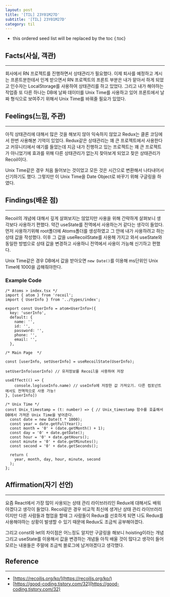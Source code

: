 ```yaml
---
layout: post
title: '[TIL] 23Y01M27D'
subtitle: '[TIL] 23Y01M27D'
category: til
---
```


<!-- prettier-ignore -->
* this ordered seed list will be replaced by the toc 
{:toc}

## Facts(사실, 객관)

---

회사에서 RN 프로젝트를 진행하면서 상태관리가 필요했다. 이제 퇴사를 예정하고 계시는 프론트분한테서 인계 받으면서 RN 프로젝트의 프론트 부분은 내가 맡아서 하게 되었고 인수자는 LocalStorage를 사용하여 상태관리를 하고 있었다. 그리고 내가 해야하는 작업중 또 다른 하나는 DB에 날짜 데이터를 Unix Time를 사용하고 있어 프론트에서 날짜 형식으로 보여주기 위해서 Unix Time를 바꿔줄 필요가 있었다.

## Feelings(느낌, 주관)

---

아직 상태관리에 대해서 많은 것을 해보지 않아 익숙하지 않았고 Redux는 클론 코딩에서 한번 사용해본 기억이 있었다. Redux같은 상태관리는 꽤 큰 프로젝트에서 사용한다고 커뮤니티에서 얘기를 들었는데 지금 내가 진행하고 있는 프로젝트는 꽤 큰 프로젝트가 아니었기에 효과를 위해 다른 상태관리가 없는지 찾아보게 되었고 찾은 상태관리가 Recoil이다.

Unix Time같은 경우 처음 들어보는 것이었고 모든 것은 시간으로 변환해서 나타내어서 신기하기도 했다. 그렇지만 이 Unix Time을 Date Object로 바꾸기 위해 구글링을 하였다.

## Findings(배운 점)

---

Recoil의 개념에 대해서 깊게 살펴보지는 않았지만 사용을 위해 간략하게 살펴보니 생각보다 사용하기 편했다. 약간 useState를 전역에서 사용하는거 같다는 생각이 들었다. 먼저 사용하기위해 root폴더에 Atoms폴더를 생성하였고 그 안에 내가 사용하려고 하는 상태 값을 작성했다. 이후 그 값을 useRecoilState를 사용해 가지고 와서 useState와 동일한 방법으로 상태 값을 변경하고 사용하니 전역에서 사용이 가능해 신기하고 편했다.

Unix Time같은 경우 DB에서 값을 받아오면 `new Date()`를 이용해 ms단위인 Unix Time에 1000을 곱해줘야한다.

### Example Code

```
/* Atoms > index.tsx */
import { atom } from 'recoil';
import { UserInfo } from '../types/index';

export const UserInfo = atom<UserInfo>({
  key: 'userInfo',
  default: {
    name: '',
    id: '',
    password: '',
    phone: '',
    email: '',
  },

/* Main Page  */

const [userInfo, setUserInfo] = useRecoilState(UserInfo);

setUserInfo(userInfo) // 유저정보를 Recoil을 사용하여 저장

useEffect(() => {
    console.log(useInfo.name) // useInfo에 저장한 값 가져오기. 다른 컴포넌트에서도 전역적으로 사용 가능!
}, [userInfo])

/* Unix Time */
const Unix_timestamp = (t: number) => { // Unix_timestamp 함수를 호출해서 DB에서 가져온 Unix Time을 넣어준다.
  const date = new Date(t * 1000);
  const year = date.getFullYear();
  const month = '0' + (date.getMonth() + 1);
  const day = '0' + date.getDate();
  const hour = '0' + date.getHours();
  const minute = '0' + date.getMinutes();
  const second = '0' + date.getSeconds();

  return (
    year, month, day, hour, minute, second
  );
};
```

## Affirmation(자기 선언)

---

요즘 React에서 가장 많이 사용되는 상태 관리 라이브러리인 Redux에 대해서도 배워야겠다고 생각이 들었다. Recoil같은 경우 비교적 최신에 생겨난 상태 관리 라이브러리이지만 다른 사람들과 협업을 할때 그 사람들이 Redux를 선호하게 되면 나도 Redux를 사용해야하는 상황이 발생할 수 있기 때문에 Redux도 조금씩 공부해야겠다.

그리고 const와 let의 차이점은 어느정도 알지만 구글링을 해보니 hoisting이라는 개념 그리고 useState를 이용해서 값을 변경하는 개념들 아직 배울 것이 많다고 생각이 들어 모르는 내용들은 주말에 조금씩 블로그에 남겨야겠다고 생각했다.

## Reference

---

- [https://recoiljs.org/ko/](https://recoiljs.org/ko/)
- [https://good-coding.tistory.com/32](https://good-coding.tistory.com/32)
